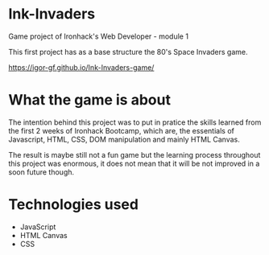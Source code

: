 # Ink-Invaders 

Game project of Ironhack's Web Developer - module 1

This first project has as a base structure the 80's Space Invaders game.

https://igor-gf.github.io/Ink-Invaders-game/

# What the game is about

The intention behind this project was to put in pratice the skills learned from the first 2 weeks of Ironhack Bootcamp, which are, the essentials of Javascript, HTML, CSS, DOM manipulation and mainly HTML Canvas.

The result is maybe still not a fun game but the learning process throughout this project was enormous, it does not mean that it will be not improved in a soon future though.

# Technologies used

- JavaScript
- HTML Canvas
- CSS
